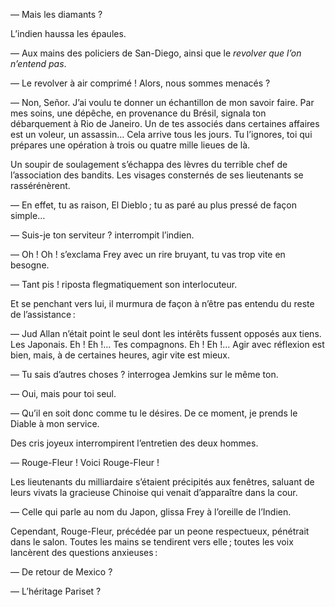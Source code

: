 — Mais les diamants ?

L’indien haussa les épaules.

— Aux mains des policiers de San-Diego, ainsi que le _revolver que l’on n’entend pas_.

— Le revolver à air comprimé ! Alors, nous sommes menacés ?

— Non, Señor. J’ai voulu te donner un échantillon de mon savoir faire. Par
mes soins, une dépêche, en provenance du Brésil, signala ton débarquement à Rio de Janeiro. Un de tes associés dans certaines affaires est un voleur, un assassin… Cela arrive tous les jours. Tu l’ignores, toi qui prépares une opération à trois ou quatre mille lieues de là.

Un soupir de soulagement s’échappa des lèvres du terrible chef de l’association des bandits. Les visages consternés de ses lieutenants se rassérénèrent.

— En effet, tu as raison, El Dieblo ; tu as paré au plus pressé de façon
simple…

— Suis-je ton serviteur ? interrompit l’indien.

— Oh ! Oh ! s’exclama Frey avec un rire bruyant, tu vas trop vite en besogne.

— Tant pis ! riposta flegmatiquement son interlocuteur.

Et se penchant vers lui, il murmura de façon à n’être pas entendu du
reste de l’assistance :

— Jud Allan n’était point le seul dont les intérêts fussent opposés aux
tiens. Les Japonais. Eh ! Eh !… Tes compagnons. Eh ! Eh !… Agir avec réflexion est bien, mais, à de certaines heures, agir vite est mieux.

— Tu sais d’autres choses ? interrogea Jemkins sur le même ton.

— Oui, mais pour toi seul.

— Qu’il en soit donc comme tu le désires. De ce moment, je prends le Diable à mon service.

Des cris joyeux interrompirent l’entretien des deux hommes.

— Rouge-Fleur ! Voici Rouge-Fleur !

Les lieutenants du milliardaire s’étaient précipités aux fenêtres, saluant
de leurs vivats la gracieuse Chinoise qui venait d’apparaître dans la cour.

— Celle qui parle au nom du Japon, glissa Frey à l’oreille de l’Indien.

Cependant, Rouge-Fleur, précédée par un peone respectueux, pénétrait dans le salon. Toutes les mains se tendirent vers elle ; toutes les voix lancèrent des questions anxieuses :

— De retour de Mexico ?

— L’héritage Pariset ?

